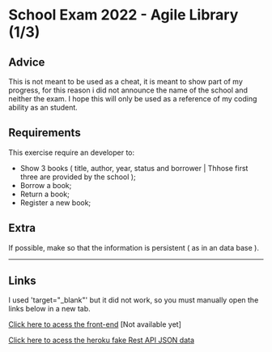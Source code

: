 # School Exam 2022 - Agile Library (1/3)

## Advice
This is not meant to be used as a cheat, it is meant to show part of my progress, for this reason i did not announce the name of the school and neither the exam. I hope this will only be used as a reference of my coding ability as an student.

## Requirements 
This exercise require an developer to: 
* Show 3 books ( title, author, year, status and borrower | Thhose first three are provided by the school );
* Borrow a book;
* Return a book;
* Register a new book;

## Extra
If possible, make so that the information is persistent ( as in an data base ).

<hr>

## Links

I used 'target="_blank"' but it did not work, so you must manually open the links below in a new tab.

<a href="" target="_blank" >Click here to acess the front-end</a> [Not available yet]

<a href="https://biblioteca-agil.herokuapp.com/" target="_blank" >Click here to acess the heroku fake Rest API JSON data</a>
